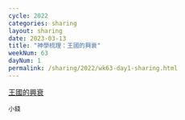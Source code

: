```yaml
---
cycle: 2022
categories: sharing
layout: sharing
date: 2023-03-13
title: "神學梳理：王國的興衰"
weekNum: 63
dayNum: 1
permalink: /sharing/2022/wk63-day1-sharing.html
---
```


[王國的興衰](https://eccseattle.github.io/media/sharing/2022/wk063/2023-03-13-bin.m4a)

`小錢`
